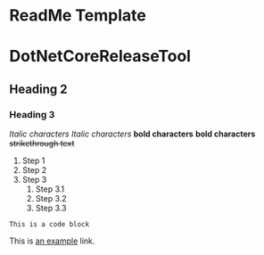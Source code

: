 # ReadMe Template

# DotNetCoreReleaseTool

## Heading 2

### Heading 3

*Italic characters* 
_Italic characters_
**bold characters**
__bold characters__
~~strikethrough text~~

1.  Step 1
2.  Step 2
3.  Step 3
    1.  Step 3.1
    2.  Step 3.2
    3.  Step 3.3

```
This is a code block
```

This is [an example] link.

[an example]:(http://www.example.com/) 
